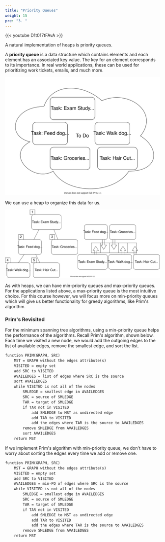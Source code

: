 ```yaml
---
title: "Priority Queues"
weight: 15
pre: "3. "
---
```


{{< youtube D1t017tFAvA  >}}

A natural implementation of heaps is priority queues. 

A **priority queue** is a data structure which contains elements and each element has an associated key value. The key for an element corresponds to its importance. In real world applications, these can be used for prioritizing work tickets, emails, and much more. 

![](images/17/todo_bubble.svg)

We can use a heap to organize this data for us. 

![](images/17/todo_tree_array.svg)

As with heaps, we can have min-priority queues and max-priority queues. For the applications listed above, a max-priority queue is the most intuitive choice. For this course however, we will focus more on min-priority queues which will give us better functionality for greedy algorithms, like Prim's algorithm. 

### Prim's Revisited

For the minimum spanning tree algorithms, using a min-priority queue helps the performance of the algorithms. Recall Prim's algorithm, shown below. Each time we visited a new node, we would add the outgoing edges to the list of available edges, remove the smallest edge, and sort the list. 

``` tex
function PRIM(GRAPH, SRC)
    MST = GRAPH without the edges attribute(s)
    VISITED = empty set
    add SRC to VISITED
    AVAILEDGES = list of edges where SRC is the source
    sort AVAILEDGES
    while VISITED is not all of the nodes
        SMLEDGE = smallest edge in AVAILEDGES
        SRC = source of SMLEDGE
        TAR = target of SMLEDGE
        if TAR not in VISITED
            add SMLEDGE to MST as undirected edge
            add TAR to VISITED
            add the edges where TAR is the source to AVAILEDGES
        remove SMLEDGE from AVAILEDGES
        sort AVAILEDGES
    return MST
```

If we implement Prim's algorithm with min-priority queue, we don't have to worry about sorting the edges every time we add or remove one. 

``` tex
function PRIM(GRAPH, SRC)
    MST = GRAPH without the edges attribute(s)
    VISITED = empty set
    add SRC to VISITED
    AVAILEDGES = min-PQ of edges where SRC is the source
    while VISITED is not all of the nodes
        SMLEDGE = smallest edge in AVAILEDGES
        SRC = source of SMLEDGE
        TAR = target of SMLEDGE
        if TAR not in VISITED
            add SMLEDGE to MST as undirected edge
            add TAR to VISITED
            add the edges where TAR is the source to AVAILEDGES
        remove SMLEDGE from AVAILEDGES
    return MST
```

